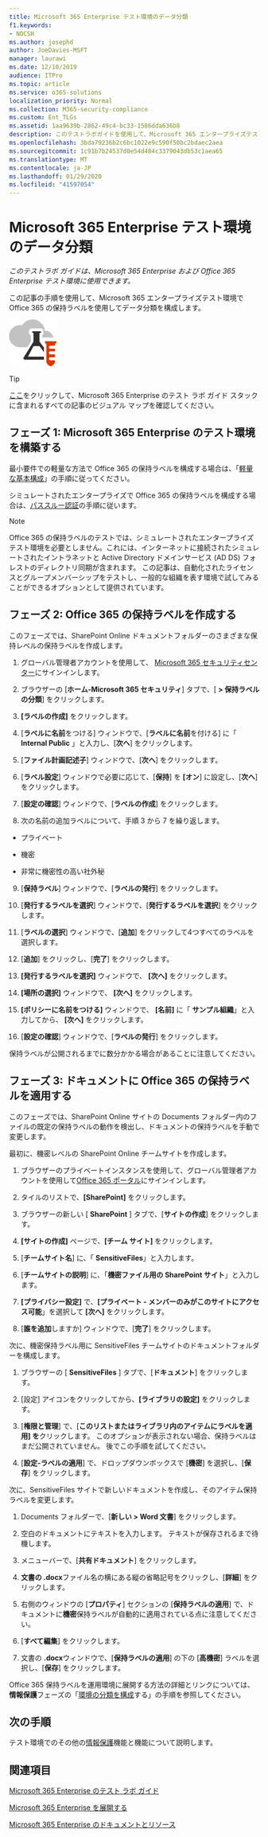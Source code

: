 ```yaml
---
title: Microsoft 365 Enterprise テスト環境のデータ分類
f1.keywords:
- NOCSH
ms.author: josephd
author: JoeDavies-MSFT
manager: laurawi
ms.date: 12/10/2019
audience: ITPro
ms.topic: article
ms.service: o365-solutions
localization_priority: Normal
ms.collection: M365-security-compliance
ms.custom: Ent_TLGs
ms.assetid: 1aa9639b-2862-49c4-bc33-1586dda636b8
description: このテストラボガイドを使用して、Microsoft 365 エンタープライズテスト環境のドキュメントに対して Office 365 保持ラベルを作成して使用します。
ms.openlocfilehash: 3bda79236b2c6bc1022e9c590f50bc2bdaec2aea
ms.sourcegitcommit: 1c91b7b24537d0e54d484c3379043db53c1aea65
ms.translationtype: MT
ms.contentlocale: ja-JP
ms.lasthandoff: 01/29/2020
ms.locfileid: "41597054"
---
```

# <a name="data-classification-for-your-microsoft-365-enterprise-test-environment"></a>Microsoft 365 Enterprise テスト環境のデータ分類

*このテストラボ ガイドは、Microsoft 365 Enterprise および Office 365 Enterprise テスト環境に使用できます。*

この記事の手順を使用して、Microsoft 365 エンタープライズテスト環境で Office 365 の保持ラベルを使用してデータ分類を構成します。

![Microsoft クラウドのテスト ラボ ガイド](media/m365-enterprise-test-lab-guides/cloud-tlg-icon.png)

> [!TIP]
> [ここ](media/m365-enterprise-test-lab-guides/Microsoft365EnterpriseTLGStack.pdf)をクリックして、Microsoft 365 Enterprise のテスト ラボ ガイド スタックに含まれるすべての記事のビジュアル マップを確認してください。
  
## <a name="phase-1-build-out-your-microsoft-365-enterprise-test-environment"></a>フェーズ 1: Microsoft 365 Enterprise のテスト環境を構築する

最小要件での軽量な方法で Office 365 の保持ラベルを構成する場合は、「[軽量な基本構成](lightweight-base-configuration-microsoft-365-enterprise.md)」の手順に従ってください。
  
シミュレートされたエンタープライズで Office 365 の保持ラベルを構成する場合は、[パススルー認証](pass-through-auth-m365-ent-test-environment.md)の手順に従います。
  
> [!NOTE]
> Office 365 の保持ラベルのテストでは、シミュレートされたエンタープライズテスト環境を必要としません。これには、インターネットに接続されたシミュレートされたイントラネットと Active Directory ドメインサービス (AD DS) フォレストのディレクトリ同期が含まれます。 この記事は、自動化されたライセンスとグループメンバーシップをテストし、一般的な組織を表す環境で試してみることができるオプションとして提供されています。 

## <a name="phase-2-create-office-365-retention-labels"></a>フェーズ 2: Office 365 の保持ラベルを作成する

このフェーズでは、SharePoint Online ドキュメントフォルダーのさまざまな保持レベルの保持ラベルを作成します。

1. グローバル管理者アカウントを使用して、 [Microsoft 365 セキュリティセンター](https://security.microsoft.com/homepage)にサインインします。
    
2. ブラウザーの [**ホーム-Microsoft 365 セキュリティ**] タブで、[ **> 保持ラベルの分類**] をクリックします。
    
3. **[ラベルの作成]** をクリックします。
    
4. [**ラベルに名前**をつける] ウィンドウで、[**ラベルに名前**を付ける] に「 **Internal Public** 」と入力し、[**次へ**] をクリックします。

5. [**ファイル計画記述子**] ウィンドウで、[**次へ**] をクリックします。
    
6. [**ラベル設定**] ウィンドウで必要に応じて、[**保持**] を **[オン**] に設定し、[**次へ**] をクリックします。
    
7. [**設定の確認**] ウィンドウで、[**ラベルの作成**] をクリックします。
    
8. 次の名前の追加ラベルについて、手順 3 から 7 を繰り返します。
    
  - プライベート
    
  - 機密
    
  - 非常に機密性の高い社外秘
  
9. [**保持ラベル**] ウィンドウで、[**ラベルの発行**] をクリックします。
    
10. [**発行するラベルを選択**] ウィンドウで、[**発行するラベルを選択**] をクリックします。
    
11. [**ラベルの選択**] ウィンドウで、[**追加**] をクリックして4つすべてのラベルを選択します。
    
12. [**追加**] をクリックし、[**完了**] をクリックします。
    
13. **[発行するラベルを選択]** ウィンドウで、 **[次へ]** をクリックします。
    
14. **[場所の選択]** ウィンドウで、 **[次へ]** をクリックします。
    
15. **[ポリシーに名前をつける]** ウィンドウで、 **[名前]** に「 **サンプル組織**」と入力してから、 **[次へ]** をクリックします。
    
16. [**設定の確認**] ウィンドウで、[**ラベルの発行**] をクリックします。
 
保持ラベルが公開されるまでに数分かかる場合があることに注意してください。

## <a name="phase-3-apply-office-365-retention-labels-to-documents"></a>フェーズ 3: ドキュメントに Office 365 の保持ラベルを適用する

このフェーズでは、SharePoint Online サイトの Documents フォルダー内のファイルの既定の保持ラベルの動作を検出し、ドキュメントの保持ラベルを手動で変更します。

最初に、機密レベルの SharePoint Online チームサイトを作成します。
  
1. ブラウザーのプライベートインスタンスを使用して、グローバル管理者アカウントを使用して[Office 365 ポータル](https://portal.office.com)にサインインします。
    
2. タイルのリストで、**[SharePoint]** をクリックします。
    
3. ブラウザーの新しい [ **SharePoint** ] タブで、[**サイトの作成**] をクリックします。
    
4. **[サイトの作成]** ページで、**[チーム サイト]** をクリックします。
    
5. [**チームサイト名**] に、「 **SensitiveFiles**」と入力します。
    
6. [**チームサイトの説明**] に、「**機密ファイル用の SharePoint サイト**」と入力します。
    
7.  **[プライバシー設定]** で、**[プライベート - メンバーのみがこのサイトにアクセス可能**」を選択して **[次へ]** をクリックします。
    
8. [**誰を追加**しますか] ウィンドウで、[**完了**] をクリックします。
    
次に、機密保持ラベル用に SensitiveFiles チームサイトのドキュメントフォルダーを構成します。
  
1. ブラウザーの [ **SensitiveFiles** ] タブで、[**ドキュメント**] をクリックします。
    
2. [設定] アイコンをクリックしてから、**[ライブラリの設定]** をクリックします。
    
3. [**権限と管理**] で、[**このリストまたはライブラリ内のアイテムにラベルを適用] を**クリックします。 このオプションが表示されない場合、保持ラベルはまだ公開されていません。 後でこの手順を試してください。
    
4. [**設定-ラベルの適用**] で、ドロップダウンボックスで [**機密**] を選択し、[**保存**] をクリックします。

次に、SensitiveFiles サイトで新しいドキュメントを作成し、そのアイテム保持ラベルを変更します。
    
1. Documents フォルダーで、[**新しい > Word 文書**] をクリックします。
    
2. 空白のドキュメントにテキストを入力します。 テキストが保存されるまで待機します。
    
3. メニューバーで、[**共有ドキュメント**] をクリックします。
    
4. **文書の .docx**ファイル名の横にある縦の省略記号をクリックし、[**詳細**] をクリックします。
    
5. 右側のウィンドウの [**プロパティ**] セクションの [**保持ラベルの適用**] で、ドキュメントに**機密**保持ラベルが自動的に適用されている点に注意してください。
    
6. [**すべて編集**] をクリックします。
    
7. 文書の **.docx**ウィンドウで、[**保持ラベルの適用**] の下の [**高機密**] ラベルを選択し、[**保存**] をクリックします。

Office 365 保持ラベルを運用環境に展開する方法の詳細とリンクについては、**情報保護**フェーズの「[環境の分類を構成](infoprotect-configure-classification.md)する」の手順を参照してください。

## <a name="next-step"></a>次の手順

テスト環境でのその他の[情報保護](m365-enterprise-test-lab-guides.md#information-protection)機能と機能について説明します。

## <a name="see-also"></a>関連項目

[Microsoft 365 Enterprise のテスト ラボ ガイド](m365-enterprise-test-lab-guides.md)

[Microsoft 365 Enterprise を展開する](deploy-microsoft-365-enterprise.md)

[Microsoft 365 Enterprise のドキュメントとリソース](https://docs.microsoft.com/microsoft-365-enterprise/)

 